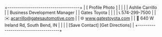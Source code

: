 +-------------------------------------+
| [ Profile Photo ]                   |
|                                     |
| Ashlie Carrillo                     |
| Business Development Manager        |
| Gates Toyota                        |
|                                     |
| 📞 574-299-7500                     |
| ✉️ acarrillo@gatesautomotive.com    |
| 🌐 www.gatestoyota.com              |
| 📍 640 W Ireland Rd, South Bend, IN |
|                                     |
| [Save Contact] [Get Directions]     |
+-------------------------------------+
